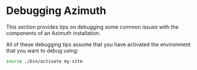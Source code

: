 # Debugging Azimuth

This section provides tips on debugging some common issues with the components of
an Azimuth installation.

All of these debugging tips assume that you have activated the environment that you
want to debug using:

```sh
source ./bin/activate my-site
```
